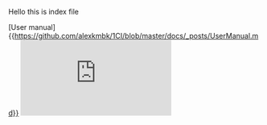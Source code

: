 Hello this is index file

[User manual]{{https://github.com/alexkmbk/1CI/blob/master/docs/_posts/UserManual.md}}
![User manual](https://github.com/alexkmbk/1CI/blob/master/docs/_posts/UserManual.md)
